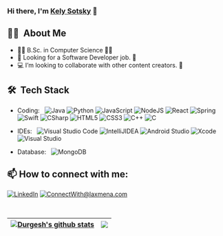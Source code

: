 ### Hi there, I'm [Kely Sotsky](https://www.linkedin.com/in/kely-sotsky/) 👋

## 👩‍💼 &nbsp;About Me 
- 👩‍🎓 B.Sc. in Computer Science 👩‍💻
- 🏢 Looking for a Software Developer job. 💼
- 💻 I’m looking to collaborate with other content creators. 👫

## 🛠 &nbsp;Tech Stack 
- Coding: &nbsp;
  ![Java](https://img.shields.io/badge/-Java-333333?style=flat&logo=java)
  ![Python](https://img.shields.io/badge/-Python-333333?style=flat&logo=Python)
  ![JavaScript](https://img.shields.io/badge/-JavaScript-333333?style=flat&logo=javascript)
  ![NodeJS](https://img.shields.io/badge/-node.js-333333?style=flat&logo=node.js)
  ![React](https://img.shields.io/badge/-React-333333?style=flat&logo=React)
  ![Spring](https://img.shields.io/badge/-Spring-333333?style=flat&logo=Spring)
  ![Swift](https://img.shields.io/badge/-swift-333333?style=flat&logo=swift)
  ![CSharp](https://img.shields.io/badge/-C%23-333333?style=flat&logo=c-sharp&logoColor=6d4a80)
  ![HTML5](https://img.shields.io/badge/-HTML5-333333?style=flat-square&logo=html5)
  ![CSS3](https://img.shields.io/badge/-CSS3-333333?style=flat-square&logo=css3)
  ![C++](https://img.shields.io/badge/-C++-333333?style=flat&logo=C++)
  ![C](https://img.shields.io/badge/-C-333333?style=flat&logo=C)

- IDEs: &nbsp;
  ![Visual Studio Code](https://img.shields.io/badge/-Visual%20Studio%20Code-333333?style=flat&logo=Visual%20Studio%20Code)
  ![IntelliJIDEA](https://img.shields.io/badge/-IntelliJIDEA-333333?style=flat&logo=IntelliJIDEA)
  ![Android Studio](https://img.shields.io/badge/-Android%20Studio-333333?style=flat&logo=Android%20Studio)
  ![Xcode](https://img.shields.io/badge/-Xcode-333333?style=flat&logo=Xcode)
  ![Visual Studio](https://img.shields.io/badge/-Visual%20Studio-333333?style=flat&logo=Visual%20Studio)

- Database: &nbsp;
  ![MongoDB](https://img.shields.io/badge/-MongoDB-333333?style=flat&logo=MongoDB)


## 📫 How to connect with me: 

<a href="https://www.linkedin.com/in/kely-sotsky-95b7b5202/">![LinkedIn](https://img.shields.io/badge/LinkedIn-0077B5?style=for-the-badge&logo=linkedin&logoColor=white)</a> <a href="mailto:Kelysot@gmail.com">![ConnectWith@laxmena.com](https://img.shields.io/badge/Gmail-D14836?style=for-the-badge&logo=gmail&logoColor=white)</a> 

<br>

| <a href="https://github.com/anuraghazra/github-readme-stats"><img align="center" src="https://github-readme-stats.vercel.app/api?username=kelysot&show_icons=true&include_all_commits=true&theme=buefy&hide_border=true" alt="Durgesh's github stats" /></a> | <a href="https://github.com/anuraghazra/github-readme-stats"><img align="center" src="https://github-readme-stats.vercel.app/api/top-langs/?username=kelysot&layout=compact&theme=buefy&hide_border=true" /></a> |
| ------------- | ------------- |


